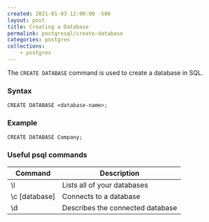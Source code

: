```yaml
---
created: 2021-01-03 12:00:00 -500
layout: post
title: Creating a Database
permalink: postgresql/create-database
categories: postgres
collections: 
    - postgres
---
```


The ```CREATE DATABASE``` command is used to create a database in SQL.

### Syntax

```https
CREATE DATABASE <database-name>;
```

### Example

```https
CREATE DATABASE Company;
```

### Useful psql commands

<table>
    <thead>
        <tr>
            <th>Command</th>
            <th>Description</th>
        </tr>
    </thead>
    <tbody>
        <tr>
            <td>\l</td>
            <td>Lists all of your databases</td>
        </tr>
        <tr>
            <td>\c [database]</td>
            <td>Connects to a database</td>
        </tr>
        <tr>
            <td>\d</td>
            <td>Describes the connected database</td>
        </tr>
    </tbody>
</table>
